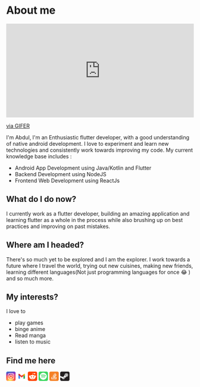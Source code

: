 # About me

<div style="padding-top:50.000%;position:relative;"><iframe src="https://gifer.com/embed/72uG" width="100%" height="100%" style='position:absolute;top:0;left:0;' frameBorder="0" allowFullScreen></iframe></div><p><a href="https://gifer.com">via GIFER</a></p>

I'm Abdul, I'm an Enthusiastic flutter developer, with a good understanding of native android development. I love to experiment and learn new technologies and consistently work towards improving my code.
My current knowledge base includes :

- Android App Development using Java/Kotlin and Flutter
- Backend Development using NodeJS
- Frontend Web Development using ReactJs

## What do I do now?

I currently work as a flutter developer, building an amazing application and learning flutter as a whole in the process while also brushing up on best practices and improving on past mistakes.

## Where am I headed?

There's so much yet to be explored and I am the explorer. I work towards a future where I travel the world, trying out new cuisines, making new friends, learning different languages(Not just programming languages for once :joy: ) and so much more.

## My interests?

I love to

- play games
- binge anime
- Read manga
- listen to music

## Find me here

<p align="left">
    <a href="https://instagram.com/ajaseem129"><img src="imgs/instagram.svg" height='25' width='25'></a>
    <a href="mailto:jaseemabdul20@gmail.com?subject=Hello there!&body=Hi."><img src="imgs/gmail.svg" height='25' width='25'></a>
    <a href="https://www.reddit.com/user/ajaseem129/posts/"><img src="imgs/reddit.svg" height='25' width='25'></a>
    <a href="https://open.spotify.com/user/ajaseem?si=75544f9d5e9c4d38"><img src="imgs/spotify.svg" height='25' width='25'></a>
    <a href="https://stackoverflow.com/users/10702641/abdul-jaseem"><img src="imgs/stackOverflow.svg" height='25' width='25'></a>
     <a href="https://steamcommunity.com/profiles/76561198412296207"><img src="imgs/steam.svg" height='25' width='25'></a>
</p>

